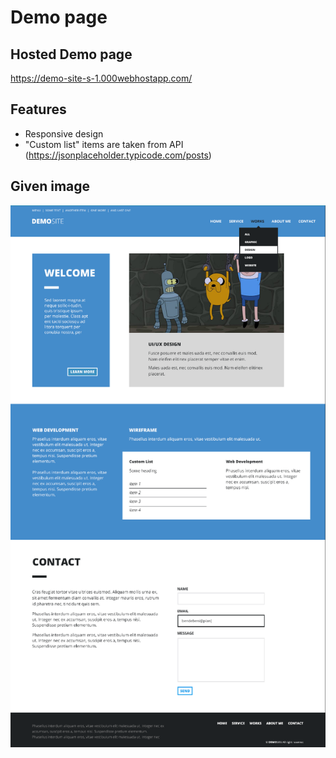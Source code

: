 # Demo page

## Hosted Demo page

https://demo-site-s-1.000webhostapp.com/

## Features

- Responsive design
- "Custom list" items are taken from API (https://jsonplaceholder.typicode.com/posts)

## Given image

![Given image for the task](image/given-img.PNG)
